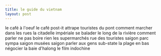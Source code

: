 ```yaml
---
title: le guide du vietnam
layout: post
---
```


le café à l'oeuf
le café post-it
attrape touristes du pont
comment marcher dans les rues
la citadelle impériale
se balader le long de la rivière
comment parler
ne pas boire rien
les supermarchés
rue des touristes saigon
parc sympa saigon
musées saigon
parler aux gens
sub-state
la plage en bas
négocier
la baie d'halong
le film indochine
